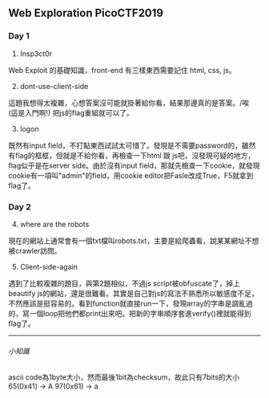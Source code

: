 ## Web Exploration PicoCTF2019

### Day 1

1. Insp3ct0r

Web Exploit 的基礎知識，front-end 有三樣東西需要記住 html, css, js。

2. dont-use-client-side

這題我想得太複雜，心想答案沒可能就掛著給你看，結果那邊真的是答案。/唉 (這是入門啊!)
把js的flag重組就可以了。

3. logon

既然有input field，不打點東西試試太可惜了。發現是不需要password的，雖然有flag的框框，但就是不給你看，再檢查一下html 跟 js吧，沒發現可疑的地方，flag似乎是在server side。由於沒有input field，那就先檢查一下cookie，就發現cookie有一項叫"admin"的field，用cookie editor把Fasle改成True，F5就拿到flag了。

### Day 2

4. where are the robots

現在的網站上通常會有一個txt檔叫robots.txt，主要是給爬蟲看，說某某網址不想被crawler訪問。

5. Client-side-again

遇到了比較複雜的題目，與第2題相似，不過js script被obfuscate了，掉上beautify js的網站，還是很難看。其實是自己對js的寫法不熟悉所以敏感度不足，不然應該是挺容易的。看到function就直接run一下，發現array的字串是調亂過的，寫一個loop把他們都print出來吧。把新的字串順序套進verify()裡就能得到flag了。

---
###### 小知識
ascii code為1byte大小，然而最後1bit為checksum，故此只有7bits的大小
65(0x41) -> A 
97(0x61) -> a